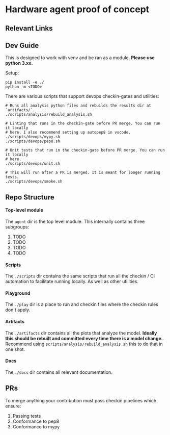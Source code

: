 # Hardware agent proof of concept

## Relevant Links

## Dev Guide

This is designed to work with venv and be ran as a module. **Please use python 3.xx.**

Setup:
```
pip install -e ./
python -m <TODO>
```

There are various scripts that support devops checkin-gates and utilities:
```
# Runs all analysis python files and rebuilds the results dir at `artifacts/`.
./scripts/analysis/rebuild_analysis.sh 

# Linting that runs in the checkin-gate before PR merge. You can run it locally
# here. I also recommend setting up autopep8 in vscode.
./scripts/devops/mypy.sh
./scripts/devops/pep8.sh

# Unit tests that run in the checkin-gate before PR merge. You can run it locally
# here.
./scripts/devops/unit.sh

# This will run after a PR is merged. It is meant for longer running tests. 
./scripts/devops/smoke.sh
```

## Repo Structure

#### Top-level module
The `agent` dir is the top level module. This internally contains three subgroups:
1. TODO
2. TODO
3. TODO
4. TODO

#### Scripts
The `./scripts` dir contains the same scripts that run all the checkin / CI automation to facilitate running locally. As well as other utilities.

#### Playground
The `./play` dir is a place to run and checkin files where the checkin rules don't apply.

#### Artifacts
The `./artifacts` dir contains all the plots that analyze the model. **Ideally this should be rebuilt and committed every time there is a model change.**. Recommend using `scripts/analysis/rebuild_analysis.sh` this to do that in one shot.

#### Docs
The `./docs` dir contains all relevant documentation.

## PRs

To merge anything your contribution must pass checkin pipelines which ensure:
1. Passing tests
2. Conformance to pep8
3. Conformance to mypy
